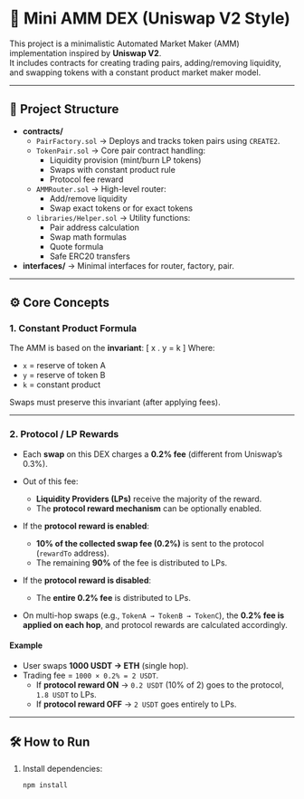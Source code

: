 # 🦄 Mini AMM DEX (Uniswap V2 Style)

This project is a minimalistic Automated Market Maker (AMM) implementation inspired by **Uniswap V2**.  
It includes contracts for creating trading pairs, adding/removing liquidity, and swapping tokens with a constant product market maker model.

---

## 📂 Project Structure

- **contracts/**
  - `PairFactory.sol` → Deploys and tracks token pairs using `CREATE2`.
  - `TokenPair.sol` → Core pair contract handling:
    - Liquidity provision (mint/burn LP tokens)
    - Swaps with constant product rule
    - Protocol fee reward
  - `AMMRouter.sol` → High-level router:
    - Add/remove liquidity
    - Swap exact tokens or for exact tokens
  - `libraries/Helper.sol` → Utility functions:
    - Pair address calculation
    - Swap math formulas
    - Quote formula
    - Safe ERC20 transfers
- **interfaces/** → Minimal interfaces for router, factory, pair.

---

## ⚙️ Core Concepts

### 1. Constant Product Formula
The AMM is based on the **invariant**:
\[
x . y = k
\]
Where:
- `x` = reserve of token A  
- `y` = reserve of token B  
- `k` = constant product  

Swaps must preserve this invariant (after applying fees).

---

### 2. Protocol / LP Rewards

- Each **swap** on this DEX charges a **0.2% fee** (different from Uniswap’s 0.3%).  
- Out of this fee:  
  - **Liquidity Providers (LPs)** receive the majority of the reward.  
  - The **protocol reward mechanism** can be optionally enabled.  

- If the **protocol reward is enabled**:  
  - **10% of the collected swap fee (0.2%)** is sent to the protocol (`rewardTo` address).  
  - The remaining **90%** of the fee is distributed to LPs.  

- If the **protocol reward is disabled**:  
  - The **entire 0.2% fee** is distributed to LPs.  

- On multi-hop swaps (e.g., `TokenA → TokenB → TokenC`), the **0.2% fee is applied on each hop**, and protocol rewards are calculated accordingly.  

#### Example

- User swaps **1000 USDT → ETH** (single hop).  
- Trading fee = `1000 × 0.2% = 2 USDT`.  
  - If **protocol reward ON** → `0.2 USDT` (10% of 2) goes to the protocol, `1.8 USDT` to LPs.  
  - If **protocol reward OFF** → `2 USDT` goes entirely to LPs.  


---

## 🛠️ How to Run

1. Install dependencies:
   ```bash
   npm install
